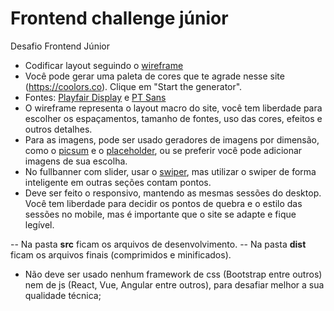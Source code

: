 # Frontend challenge júnior

Desafio Frontend Júnior

- Codificar layout seguindo o [wireframe](modeloLoja1.pdf)
- Você pode gerar uma paleta de cores que te agrade nesse site (https://coolors.co). Clique em "Start the generator".
- Fontes: [Playfair Display](https://fonts.google.com/specimen/Playfair+Display) e [PT Sans](https://fonts.google.com/specimen/PT+Sans)
- O wireframe representa o layout macro do site, você tem liberdade para escolher os espaçamentos, tamanho de fontes, uso das cores, efeitos e outros detalhes.
- Para as imagens, pode ser usado geradores de imagens por dimensão, como o [picsum](https://picsum.photos/) e o [placeholder](https://placeholder.com/), ou se preferir você pode adicionar imagens de sua escolha.
- No fullbanner com slider, usar o [swiper](http://idangero.us/swiper/), mas utilizar o swiper de forma inteligente em outras seções contam pontos.
- Deve ser feito o responsivo, mantendo as mesmas sessões do desktop. Você tem liberdade para decidir os pontos de quebra e o estilo das sessões no mobile, mas é importante que o site se adapte e fique legível.

-- Na pasta **src** ficam os arquivos de desenvolvimento.
-- Na pasta **dist** ficam os arquivos finais (comprimidos e minificados).
- Não deve ser usado nenhum framework de css (Bootstrap entre outros) nem de js (React, Vue, Angular entre outros), para desafiar melhor a sua qualidade técnica;

